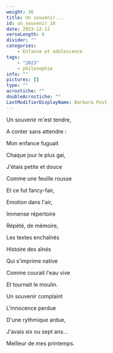 ```yaml
---
weight: 36
title: Un souvenir...
id: un_souvenir_18
date: 2023-12-12
verseLength: 6
divider: ""
categories:
    - Enfance et adolescence
tags:
    - "2023"
    - philosophie
info: ""
pictures: []
type: ""
acrostiche: ""
doubleAcrostiche: ""
LastModifierDisplayName: Barbara Post
---
```

Un souvenir m'est tendre,

A conter sans attendre :

Mon enfance fuguait

Chaque jour le plus gai,

J'étais petite et douce

Comme une feuille rousse

Et ce fut fancy-fair,

Emotion dans l'air,

Immense répertoire

Répété, de mémoire,

Les textes enchaînés

Histoire des aînés

Qui s'imprime native

Comme courait l'eau vive

Et tournait le moulin.

Un souvenir complaint

L'innocence perdue

D'une rythmique ardue,

J'avais six ou sept ans...

Meilleur de mes printemps.
